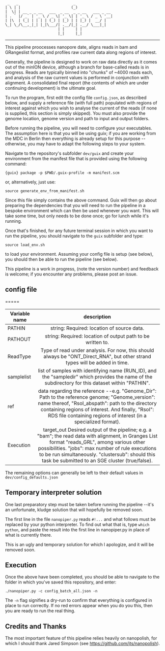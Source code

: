 <!-- language: lang-none -->
     _   _                         _
    | \ | |                       (_)
    |  \| | __ _ _ __   ___  _ __  _ _ __   ___ _ __
    | . ` |/ _` | '_ \ / _ \| '_ \| | '_ \ / _ \ '__|
    | |\  | (_| | | | | (_) | |_) | | |_) |  __/ |
    \_| \_/\__,_|_| |_|\___/| .__/|_| .__/ \___|_|
                            | |     | |
                            |_|     |_|              

--- 

This pipeline proocesses nanopore date, aligns reads in bam and 
GRangeslist format, and profiles raw current data along regions of interest. 

Generally, the pipeline is designed to work on raw data directly as it comes
out of the minION device, although a branch for base-called reads is in
progress. Reads are typically binned into "chunks" of ~4000 reads each, and
analysis of the raw current values is performed in conjunction with alignment.
A consolidated final report (the contents of which are under continuing
development) is the ultimate goal.

To run the program, first edit the config file `config.json`, as described
below, and supply a reference file (with full path) populated with regions of
interest against which you wish to analyse the current of the reads (if none is
supplied, this section is simply skipped). You must also provide  the genome
location, genome version and path to input and output folders.

Before running the pipeline, you will need to configure your executables. The
assumption here is that you will be using guix; if you are working from the MDC
in Berlin then everything is already setup for this purpose --otherwise, you
may have to adapt the following steps to your system.  

Navigate to the repository's subfolder `dev/guix` and create your environment from
the manifest file that is provided using the following command:

`{guix} package -p $PWD/.guix-profile -m manifest.scm` 

or, alternatively, just use:

`source generate_env_from_manifest.sh`

Since this file simply contains the above command. Guix will then go about
preparing the dependencies that you will need to run the pipeline in a
bespoke environment which can then be used whenever you want. This will take
some time, but only needs to be done once; go for lunch while it's running. 

Once that's finished, for any future terminal session in which you want to run
the pipeline, you should navigate to the `guix` subfolder and type: 

`source load_env.sh` 

to load your environment. Assuming your config file is setup (see below), you
should then  be able to run the pipeline (see below). 

This pipeline is a work in progress, (note the version number) and feedback is
welcome; if you encounter any problems, please post an issue.

## config file 

=====

| Variable name | description |
| ------------- |:-----------:|
| PATHIN        | string: Required: location of source data. 
| PATHOUT       | string: Required: location of output path to be written to. 
| ReadType    | Type of read under analysis. For now, this should always be "ONT_Direct_RNA", but other strand types will be added in time. 
| samplelist    | list of samples with identifying name (RUN_ID), and the "sampledir" which provides the name of the subdirectory for this dataset within "PATHIN".
| ref           | data regarding the reference --e.g. "Genome_Dir": Path to the reference genome; "Genome_version": name thereof, "RsoI_abspath": path to the directory containing regions of interest. And finally, "RsoI": RDS file containing regions of interest (in a specialized format).
| Execution     | target_out Desired output of the pipeline; e.g. a "bam"; the read data with alignment, in Granges List format "reads_GRL", among various other possibilities. "jobs": max number of rule executions to be run simultaneously. "clustersub": should this task be submitted to an SGE cluster (true/false).

The remaining options can generally be left to their default values in `dev/config_defaults.json`

## Temporary interpreter solution
One last preparatory step must be taken before running the pipeline --it's an unfortunate, kludge solution that will hopefully be removed soon. 

The first line in the file `nanopiper.py` reads `#!...` and what follows  must be replaced by your python interpreter. To find out what that is, type `which python`, and paste the result into the first line in nanopiper.py in place of what is currently there. 

This is an ugly and temporary solution for which I apologize, and it will be removed soon.


## Execution

Once the above have been completed, you should be able to navigate to the folder in which you've saved this repository, and enter: 

`./nanopiper.py -c config_batch_all.json -n`

The `-n` flag signifies a dry-run to confirm that everything is configured in place to run correctly. If no red errors appear when you do you this, then you are ready to run the real thing. 

## Credits and Thanks

The most important feature of this pipeline relies heavily on nanopolish, for which I should thank Jared Simpson (see https://github.com/jts/nanopolish). 
